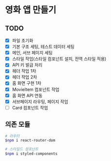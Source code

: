 # 영화 앱 만들기
## TODO
- [x] 파일 초기화
- [x] 기본 구조 세팅, 테스트 데이터 세팅
- [x] 메인, 서브 페이지 세팅
- [x] 스타일 작업(스타일 컴포넌트 설치, 전역 스타일 적용)
- [x] API 키 발급 처리
- [x] 헤더 작업 1차
- [x] 헤더 작업 2차
- [x] 홈 화면 구현 1차
- [x] MovieItem 컴포넌트 작업
- [x] 홈 화면 API 연동
- [x] 서브페이지 라우팅, 페이지 작업
- [ ] Card 컴포넌트 작업

## 의존 모듈
```bash
# 라우터
$npm i react-router-dom

# 스타일드 컴포넌트
$npm i styled-components
```